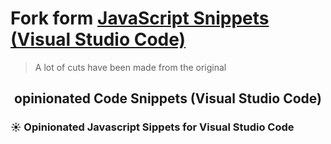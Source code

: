 # Fork form [JavaScript Snippets (Visual Studio Code)](https://github.com/hyhan/vscode-javascript-snippet)

> A lot of cuts have been made from the original

<p>
  <h2 align="center">opinionated Code Snippets (Visual Studio Code)</h2>
</p>

<h3> ☀️ Opinionated Javascript Sippets for Visual Studio Code </h3>
